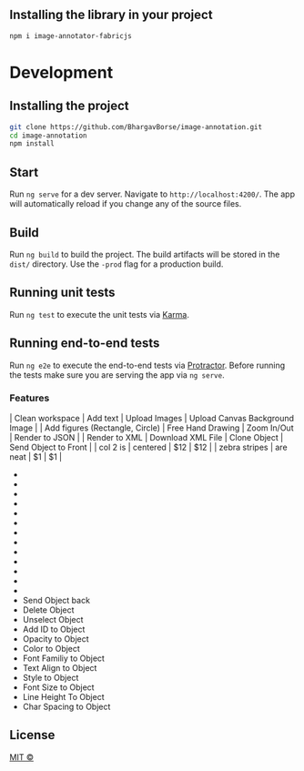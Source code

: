 ## Installing the library in your project

```bash
npm i image-annotator-fabricjs
```

# Development

## Installing the project

```bash
git clone https://github.com/BhargavBorse/image-annotation.git
cd image-annotation
npm install
```
## Start

Run `ng serve` for a dev server. Navigate to `http://localhost:4200/`. The app will automatically reload if you change any of the source files.

## Build

Run `ng build` to build the project. The build artifacts will be stored in the `dist/` directory. Use the `-prod` flag for a production build.

## Running unit tests

Run `ng test` to execute the unit tests via [Karma](https://karma-runner.github.io).

## Running end-to-end tests

Run `ng e2e` to execute the end-to-end tests via [Protractor](http://www.protractortest.org/).
Before running the tests make sure you are serving the app via `ng serve`.

### Features
| Clean workspace  | Add text  | Upload Images | Upload Canvas Background Image |
| Add figures (Rectangle, Circle) | Free Hand Drawing | Zoom In/Out | Render to JSON |
| Render to XML      | Download XML File | Clone Object | Send Object to Front |
| col 2 is      | centered        |   $12 |   $12 |
| zebra stripes | are neat        |    $1 |    $1 |


* 
* 
* 
* 
* 
* 
* 
* 
* 
* 
* 
* 
* 
* Send Object back
* Delete Object
* Unselect Object
* Add ID to Object
* Opacity to Object
* Color to Object
* Font Familiy to Object
* Text Align to Object
* Style to Object
* Font Size to Object
* Line Height To Object
* Char Spacing to Object

## License
[MIT ©](https://github.com/BhargavBorse/image-annotation/blob/main/LICENSE)
